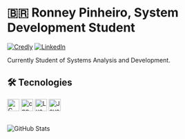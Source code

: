 # 🇧🇷 Ronney Pinheiro, System Development Student
[![Credly](https://img.shields.io/badge/credly-%2020?style=for-the-badge&logo=credly&logoColor=orange)](https://www.credly.com/users/ronney-pinheiro-almeida-da-silva) [![LinkedIn](https://img.shields.io/badge/LinkedIn-0077B5?style=for-the-badge&logo=linkedin&logoColor=white)](https://www.linkedin.com/in/ronney-pinheiro-almeida-da-silva-428ba4319)

Currently Student of Systems Analysis and Development.
## 🛠️ Tecnologies
<img 
alt="C"
title="C"
width="28px"
src="https://upload.wikimedia.org/wikipedia/commons/thumb/1/18/C_Programming_Language.svg/570px-C_Programming_Language.svg.png?20201031132917" />
<img 
alt="cpp"
title="C++"
width="28px"
src="https://upload.wikimedia.org/wikipedia/commons/thumb/1/18/ISO_C%2B%2B_Logo.svg/459px-ISO_C%2B%2B_Logo.svg.png?20170928190710" />
<img 
alt="Lua"
title="Lua"
width="28px"
src="https://upload.wikimedia.org/wikipedia/commons/thumb/c/cf/Lua-Logo.svg/900px-Lua-Logo.svg.png?20150107024942" />
<img
alt="Java"
title="Java"
width="28px"
src="https://cdn.jsdelivr.net/gh/devicons/devicon@latest/icons/java/java-original-wordmark.svg" />

##  
![GitHub Stats](https://github-readme-stats.vercel.app/api?username=musasPI&theme=transparent&bg_color=#007b00&border_color=262626&show_icons=true&icon_color=0000b3z&title_color=b1b63a&text_color=FFF)
